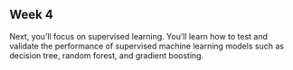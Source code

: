 ## Week 4

Next, you’ll focus on supervised learning. You’ll learn how to test and validate the performance of supervised machine learning models such as decision tree, random forest, and gradient boosting.
